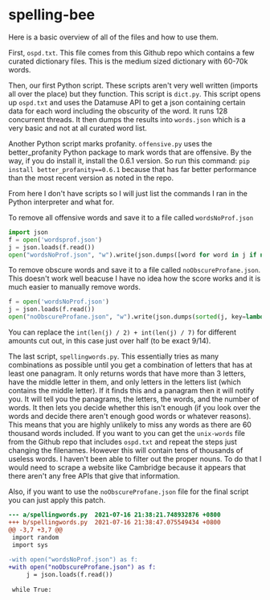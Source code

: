 # spelling-bee

Here is a basic overview of all of the files and how to use them.

First, `ospd.txt`. This file comes from this Github repo which contains a few curated dictionary files. This is the medium sized dictionary with 60-70k words. 

Then, our first Python script. These scripts aren't very well written (imports all over the place) but they function. This script is `dict.py`. This script opens up `ospd.txt` and uses the Datamuse API to get a json containing certain data for each word including the obscurity of the word. It runs 128 concurrent threads. It then dumps the results into `words.json` which is a very basic and not at all curated word list.

Another Python script marks profanity. `offensive.py` uses the better_profanity Python package to mark words that are offensive. By the way, if you do install it, install the 0.6.1 version. So run this command: `pip install better_profanity==0.6.1` because that has far better performance than the most recent version as noted in the repo. 

From here I don't have scripts so I will just list the commands I ran in the Python interpreter and what for.

To remove all offensive words and save it to a file called `wordsNoProf.json`

```py
import json
f = open('wordsprof.json')
j = json.loads(f.read())
open("wordsNoProf.json", "w").write(json.dumps([word for word in j if not word['profane']]))
```

To remove obscure words and save it to a file called `noObscureProfane.json`. This doesn't work well beacuse I have no idea how the score works and it is much easier to manually remove words.

```py
f = open('wordsNoProf.json')
j = json.loads(f.read())
open("noObscureProfane.json", "w").write(json.dumps(sorted(j, key=lambda x: x['score'])[int(len(j) / 2) + int(len(j) / 7):]))
```
You can replace the `int(len(j) / 2) + int(len(j) / 7)` for different amounts cut out, in this case just over half (to be exact 9/14). 

The last script, `spellingwords.py`. This essentially tries as many combinations as possible until you get a combination of letters that has at least one panagram. It only returns words that have more than 3 letters, have the middle letter in them, and only letters in the letters list (which contains the middle letter). If it finds this and a panagram then it will notify you. It will tell you the panagrams, the letters, the words, and the number of words. It then lets you decide whether this isn't enough (if you look over the words and decide there aren't enough good words or whatever reasons). This means that you are highly unlikely to miss any words as there are 60 thousand words included. If you want to you can get the `unix-words` file from the Github repo that includes `ospd.txt` and repeat the steps just changing the filenames. However this will contain tens of thousands of useless words. I haven't been able to filter out the proper nouns. To do that I would need to scrape a website like Cambridge because it appears that there aren't any free APIs that give that information.

Also, if you want to use the `noObscureProfane.json` file for the final script you can just apply this patch.
```diff
--- a/spellingwords.py	2021-07-16 21:38:21.748932876 +0800
+++ b/spellingwords.py	2021-07-16 21:38:47.075549434 +0800
@@ -3,7 +3,7 @@
 import random
 import sys
 
-with open("wordsNoProf.json") as f:
+with open("noObscureProfane.json") as f:
     j = json.loads(f.read())
 
 while True:
 ```
